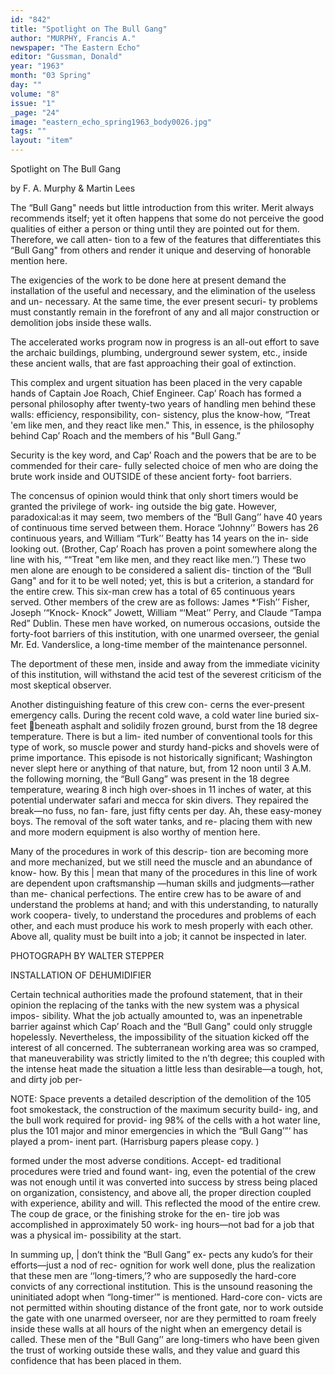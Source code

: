```yaml
---
id: "842"
title: "Spotlight on The Bull Gang"
author: "MURPHY, Francis A."
newspaper: "The Eastern Echo"
editor: "Gussman, Donald"
year: "1963"
month: "03 Spring"
day: ""
volume: "8"
issue: "1"
_page: "24"
image: "eastern_echo_spring1963_body0026.jpg"
tags: ""
layout: "item"
---
```

Spotlight on
The Bull Gang

by F. A. Murphy & Martin Lees

The “Bull Gang" needs but little introduction
from this writer. Merit always recommends itself;
yet it often happens that some do not perceive the
good qualities of either a person or thing until they
are pointed out for them. Therefore, we call atten-
tion to a few of the features that differentiates this
“Bull Gang" from others and render it unique and
deserving of honorable mention here.

The exigencies of the work to be done here at
present demand the installation of the useful and
necessary, and the elimination of the useless and un-
necessary. At the same time, the ever present securi-
ty problems must constantly remain in the forefront
of any and all major construction or demolition jobs
inside these walls.

The accelerated works program now in progress
is an all-out effort to save the archaic buildings,
plumbing, underground sewer system, etc., inside
these ancient walls, that are fast approaching their
goal of extinction.

This complex and urgent situation has been placed
in the very capable hands of Captain Joe Roach,
Chief Engineer. Cap’ Roach has formed a personal
philosophy after twenty-two years of handling men
behind these walls: efficiency, responsibility, con-
sistency, plus the know-how, “Treat 'em like men,
and they react like men." This, in essence, is the
philosophy behind Cap’ Roach and the members of
his "Bull Gang.”

Security is the key word, and Cap’ Roach and the
powers that be are to be commended for their care-
fully selected choice of men who are doing the brute
work inside and OUTSIDE of these ancient forty-
foot barriers.

The concensus of opinion would think that only
short timers would be granted the privilege of work-
ing outside the big gate. However, paradoxical:as
it may seem, two members of the “Bull Gang’’ have
40 years of continuous time served between them.
Horace “Johnny’’ Bowers has 26 continuous years,
and William “Turk’’ Beatty has 14 years on the in-
side looking out. (Brother, Cap’ Roach has proven
a point somewhere along the line with his, ““Treat
"em like men, and they react like men.’’) These two
men alone are enough to be considered a salient dis-
tinction of the “Bull Gang" and for it to be well
noted; yet, this is but a criterion, a standard for the
entire crew. This six-man crew has a total of 65
continuous years served. Other members of the crew
are as follows: James *‘Fish’’ Fisher, Joseph ‘“Knock-
Knock” Jowett, William “‘Meat’’ Perry, and Claude
“Tampa Red” Dublin. These men have worked, on
numerous occasions, outside the forty-foot barriers
of this institution, with one unarmed overseer, the
genial Mr. Ed. Vanderslice, a long-time member of
the maintenance personnel.

The deportment of these men, inside and away
from the immediate vicinity of this institution, will
withstand the acid test of the severest criticism of
the most skeptical observer.

Another distinguishing feature of this crew con-
cerns the ever-present emergency calls. During the
recent cold wave, a cold water line buried six-feet
beneath asphalt and solidily frozen ground, burst
from the 18 degree temperature. There is but a lim-
ited number of conventional tools for this type of
work, so muscle power and sturdy hand-picks and
shovels were of prime importance. This episode is
not historically significant; Washington never slept
here or anything of that nature, but, from 12 noon
until 3 A.M. the following morning, the “Bull Gang”
was present in the 18 degree temperature, wearing
8 inch high over-shoes in 11 inches of water, at this
potential underwater safari and mecca for skin
divers. They repaired the break—no fuss, no fan-
fare, just fifty cents per day. Ah, these easy-money
boys. The removal of the soft water tanks, and re-
placing them with new and more modern equipment
is also worthy of mention here.

Many of the procedures in work of this descrip-
tion are becoming more and more mechanized, but
we still need the muscle and an abundance of know-
how. By this | mean that many of the procedures in
this line of work are dependent upon craftsmanship
—human skills and judgments—rather than me-
chanical perfections. The entire crew has to be
aware of and understand the problems at hand; and
with this understanding, to naturally work coopera-
tively, to understand the procedures and problems
of each other, and each must produce his work to
mesh properly with each other. Above all, quality
must be built into a job; it cannot be inspected in
later.

PHOTOGRAPH BY WALTER STEPPER

INSTALLATION OF DEHUMIDIFIER

Certain technical authorities made the profound
statement, that in their opinion the replacing of the
tanks with the new system was a physical impos-
sibility. What the job actually amounted to, was an
inpenetrable barrier against which Cap’ Roach and
the “Bull Gang" could only struggle hopelessly.
Nevertheless, the impossibility of the situation kicked
off the interest of all concerned. The subterranean
working area was so cramped, that maneuverability
was strictly limited to the n’th degree; this coupled
with the intense heat made the situation a little less
than desirable—a tough, hot, and dirty job per-

NOTE:
Space prevents a detailed description of the
demolition of the 105 foot smokestack, the
construction of the maximum security build-
ing, and the bull work required for provid-
ing 98% of the cells with a hot water line,
plus the 101 major and minor emergencies
in which the “Bull Gang’”’ has played a prom-
inent part.
(Harrisburg papers please copy. )

formed under the most adverse conditions. Accept-
ed traditional procedures were tried and found want-
ing, even the potential of the crew was not enough
until it was converted into success by stress being
placed on organization, consistency, and above all,
the proper direction coupled with experience, ability
and will. This reflected the mood of the entire crew.
The coup de grace, or the finishing stroke for the en-
tire job was accomplished in approximately 50 work-
ing hours—not bad for a job that was a physical im-
possibility at the start.

In summing up, | don’t think the “Bull Gang” ex-
pects any kudo’s for their efforts—just a nod of rec-
ognition for work well done, plus the realization that
these men are ‘‘long-timers,’? who are supposedly
the hard-core convicts of any correctional institution.
This is the unsound reasoning the uninitiated adopt
when “long-timer’” is mentioned. Hard-core con-
victs are not permitted within shouting distance of
the front gate, nor to work outside the gate with one
unarmed overseer, nor are they permitted to roam
freely inside these walls at all hours of the night when
an emergency detail is called. These men of the
"Bull Gang’’ are long-timers who have been given
the trust of working outside these walls, and they
value and guard this confidence that has been placed
in them. 

